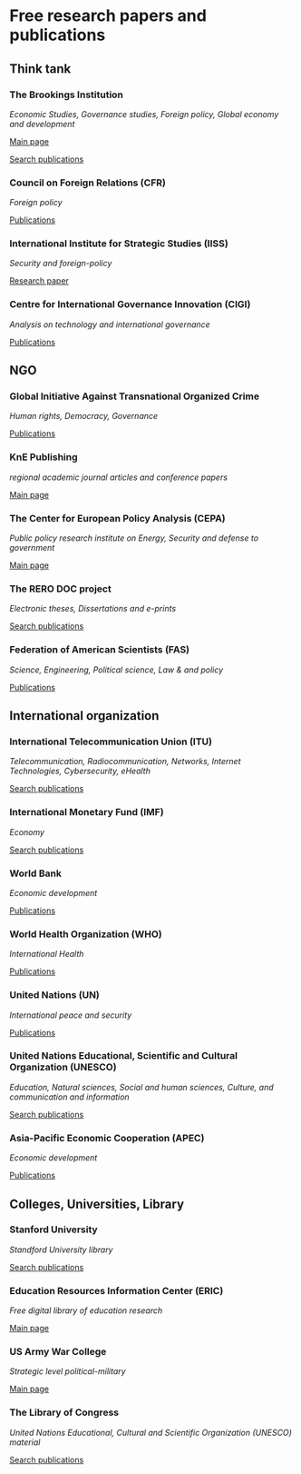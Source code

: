 # Free research papers and publications

## Think tank
### The Brookings Institution
*Economic Studies, Governance studies, Foreign policy, Global economy and development*

[Main page](https://www.brookings.edu/)

[Search publications](https://www.brookings.edu/search/)

### Council on Foreign Relations (CFR)
*Foreign policy*

[Publications](https://www.cfr.org/publications)

### International Institute for Strategic Studies (IISS)
*Security and foreign-policy*

[Research paper](https://www.iiss.org/blogs/research-paper)

### Centre for International Governance Innovation (CIGI)
*Analysis on technology and international governance*

[Publications](https://www.cigionline.org/publications)

## NGO
### Global Initiative Against Transnational Organized Crime
*Human rights, Democracy, Governance*

[Publications](https://globalinitiative.net/article_type/publications/)

### KnE Publishing
*regional academic journal articles and conference papers*

[Main page](https://knepublishing.com/)

### The Center for European Policy Analysis (CEPA)
*Public policy research institute on Energy, Security and defense to government*

[Main page](https://www.cepa.org/)

### The RERO DOC project
*Electronic theses, Dissertations and e-prints*

[Search publications](https://doc.rero.ch/search?)

### Federation of American Scientists (FAS) 
*Science, Engineering, Political science, Law & and policy*

[Publications](https://fas.org/publications/)

## International organization
### International Telecommunication Union (ITU) 
*Telecommunication, Radiocommunication, Networks, Internet Technologies, Cybersecurity, eHealth*

[Search publications](https://www.itu-ilibrary.org/)

### International Monetary Fund (IMF)
*Economy*

[Search publications](https://www.elibrary.imf.org/)

### World Bank
*Economic development*

[Publications](https://www.worldbank.org/en/research)

### World Health Organization (WHO)
*International Health*

[Publications](https://www.who.int/publications/en/)

### United Nations (UN)
*International peace and security*

[Publications](https://digitallibrary.un.org/search?ln=en&cc=Documents+and+Publications&p=&f=&action_search=Search&c=Publications)

### United Nations Educational, Scientific and Cultural Organization (UNESCO)
*Education, Natural sciences, Social and human sciences, Culture, and communication and information*

[Search publications](https://unesdoc.unesco.org/home)

### Asia-Pacific Economic Cooperation (APEC)
*Economic development*

[Publications](https://www.apec.org/Publications)

## Colleges, Universities, Library
### Stanford University
*Standford University library*

[Search publications](https://searchworks.stanford.edu/)

### Education Resources Information Center (ERIC)
*Free digital library of education research*

[Main page](https://eric.ed.gov/)

### US Army War College
*Strategic level political-military*

[Main page](https://publications.armywarcollege.edu/)

### The Library of Congress
*United Nations Educational, Cultural and Scientific Organization (UNESCO) material*

[Search publications](https://www.wdl.org/en/search/?)
